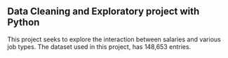 Data Cleaning and Exploratory project with Python
---
This project seeks to explore the interaction between salaries and various job types.
The dataset used in this project, has 148,653 entries.

